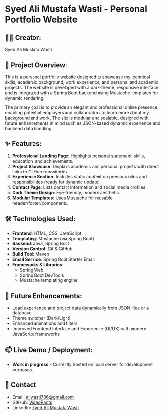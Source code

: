 # Syed Ali Mustafa Wasti - Personal Portfolio Website

## 👨‍💻 Creator:
Syed Ali Mustafa Wasti

## 📖 Project Overview:
This is a personal portfolio website designed to showcase my technical skills, academic background, work experience, and personal and academic projects. The website is developed with a dark-theme, responsive interface and is integrated with a Spring Boot backend using Mustache templates for dynamic rendering.

The primary goal is to provide an elegant and professional online presence, enabling potential employers and collaborators to learn more about my background and work. The site is modular and scalable, designed with future enhancements in mind such as JSON-based dynamic experience and backend data handling.

## ✨ Features:
1. **Professional Landing Page**: Highlights personal statement, skills, education, and achievements.
2. **Project Showcase**: Displays academic and personal projects with direct links to GitHub repositories.
3. **Experience Section**: Includes static content on previous roles and responsibilities (ready for dynamic update).
4. **Contact Page**: Lists contact information and social media profiles.
5. **Dark Theme Design**: Eye-friendly, modern aesthetic.
6. **Modular Templates**: Uses Mustache for reusable header/footer/components.

## 🛠️ Technologies Used:
- **Frontend**: HTML, CSS, JavaScript
- **Templating**: Mustache (via Spring Boot)
- **Backend**: Java, Spring Boot
- **Version Control**: Git & GitHub
- **Build Tool**: Maven
- **Email Service**: Spring Boot Starter Email
- **Frameworks & Libraries**:
  - Spring Web
  - Spring Boot DevTools
  - Mustache templating engine

## 🚀 Future Enhancements:
- Load experience and project data dynamically from JSON files or a database
- Theme switcher (Dark/Light)
- Enhanced animations and filters
- Improved Frontend Interface and Experience (UI/UX) with modern JavaScript frameworks

## 📫 Live Demo / Deployment:
- **Work in progress** - Currently hosted on local server for development purposes.

## 📎 Contact
- Email: [aliwasti786@gmail.com]()
- GitHub: [VideoPants](https://github.com/VideoPants)  
- LinkedIn: [Syed Ali Mustafa Wasti](https://www.linkedin.com/in/syed-ali-mustafa-wasti-34723b283/)
